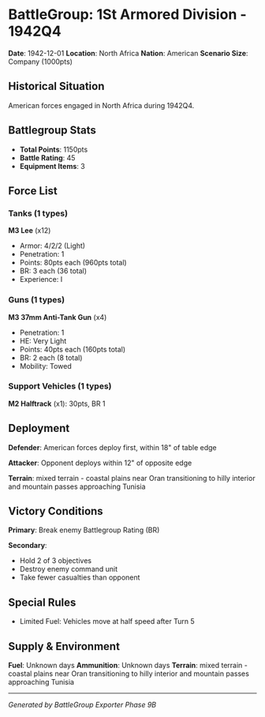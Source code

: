 # BattleGroup: 1St Armored Division - 1942Q4

**Date**: 1942-12-01
**Location**: North Africa
**Nation**: American
**Scenario Size**: Company (1000pts)

## Historical Situation

American forces engaged in North Africa during 1942Q4.

## Battlegroup Stats

- **Total Points**: 1150pts
- **Battle Rating**: 45
- **Equipment Items**: 3

## Force List

### Tanks (1 types)

**M3 Lee** (x12)
- Armor: 4/2/2 (Light)
- Penetration: 1
- Points: 80pts each (960pts total)
- BR: 3 each (36 total)
- Experience: I

### Guns (1 types)

**M3 37mm Anti-Tank Gun** (x4)
- Penetration: 1
- HE: Very Light
- Points: 40pts each (160pts total)
- BR: 2 each (8 total)
- Mobility: Towed

### Support Vehicles (1 types)

**M2 Halftrack** (x1): 30pts, BR 1

## Deployment

**Defender**: American forces deploy first, within 18" of table edge

**Attacker**: Opponent deploys within 12" of opposite edge

**Terrain**: mixed terrain - coastal plains near Oran transitioning to hilly interior and mountain passes approaching Tunisia

## Victory Conditions

**Primary**: Break enemy Battlegroup Rating (BR)

**Secondary**:
- Hold 2 of 3 objectives
- Destroy enemy command unit
- Take fewer casualties than opponent

## Special Rules

- Limited Fuel: Vehicles move at half speed after Turn 5

## Supply & Environment

**Fuel**: Unknown days
**Ammunition**: Unknown days
**Terrain**: mixed terrain - coastal plains near Oran transitioning to hilly interior and mountain passes approaching Tunisia

---

*Generated by BattleGroup Exporter Phase 9B*

